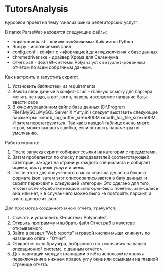 # TutorsAnalysis
 Курсовой проект на тему "Анализ рынка репетиторских услуг".
 
 В папке ParseWeb находятся следующие файлы:
- requirements.txt - список необходимых библиотек Python
- Run.py - исполняемый файл
- config.conf - конфиг с информацией для подкюлчения к базе данных
- chromedriver.exe - драйвер Хрома для Селениума
- Отчёт.pa6 - файл BI-системы Polyanalyst с визуализированным отчётом по всем собранным данным.

Как настроить и запустить скрипт:
1) Установить библиотеки из requirements
2) Ввести свои данные в конфиг-файл - главную ссылку для парсера менять не надо,
   а вот логин, пароль и желаемое название базы - ввести свое
3) В конфигурационном файле базы данных (C:\Program Files\MySQL\MySQL Server X.Y\my.ini)
   следует выставить следующие параметры:
	innodb_log_buffer_size=800M
	innodb_log_file_size=500M
	И затем перезагрузиться.
	Так как в каждой таблице очень много строк, может выпасть ошибка, если оставить параметры по умолчанию.

Работа скрипта:
1) После запуска скрипт собирает ссылки на категории с предметами.
2) Затем пробегается по списку преподавателей соответствующей категории, заходит на страницу каждого специалиста и собирает оценки, доступные услуги и цены.
3) После этого для полученного списка сначала делается бэкап в формате json, затем
   этот список записывается в базу данных, и скрипт переходит к следующей категории.
   Это сделано для того, чтобы после обработки каждой категории было понятно,
   записалась она, или нет, и в случае чего можно было не повторять парсинг, а
   взять данные из json.

Для просмотра созданного мною отчёта, требуется:
1) Скачать и установить BI-систему Polyanalyst.
2) Открыть программу и выбрать файл Отчёт.pa6 в качетсве открываемого.
3) Зайти в раздел "Web reports" и правой кнопки мыши кликнуть по названию отёта - "Отчёт".
4) Откроется окно браузера, выбранного по умолчанию на вашей операционной системе, с данным отчётом.
5) Для навигации между страницами отчёта используйте кнопки переключения в нижнем правом углу окна или ссылками на главной странице отчёта.
